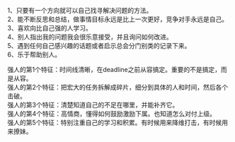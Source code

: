 
1、只要有一个方向就可以自己找寻解决问题的方法。  
2、能不断反思和总结，做事情目标永远是比上一次更好，竞争对手永远是自己。  
3、喜欢向比自己强的人学习。  
4、别人指出我的问题我会很乐意接受，并且询问如何改进。  
5、遇到任何自己感兴趣的话题或者启示总会分门别类的记录下来。  
6、乐于帮助别人。  


强人的第1个特征：时间线清晰，在deadline之前从容搞定。重要的不是搞定，而是从容。  
强人的第2个特征：把宏大的任务拆解成碎片，细分到具体的人和时间，然后各个击破。  
强人的第3个特征：清楚知道自己的不足在哪里，并能补齐它。  
强人的第4个特征：高情商，懂得如何鼓励激励下属。也知道怎么对付上级。   
强人的第5个特征：特别注重自己的学习和积累。有时候用来降维打击，有时候用来撩妹。   
